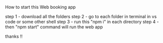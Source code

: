 How to start this Web booking app

step 1 - download all the folders
step 2 - go to each folder in terminal in vs code or some other shell
step 3 - run this "npm i" in each directory
step 4 - then "npm start" command will run the web app



thanks !!
